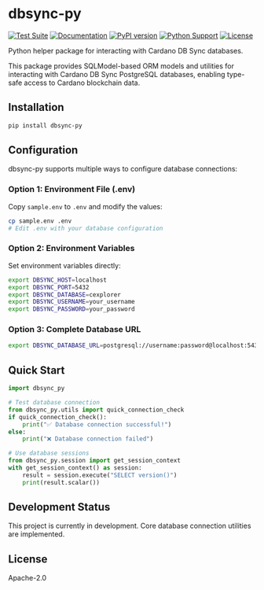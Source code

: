 # dbsync-py

[![Test Suite](https://github.com/TheElderMillenial/dbsync-py/actions/workflows/test.yml/badge.svg)](https://github.com/TheElderMillenial/dbsync-py/actions/workflows/test.yml)
[![Documentation](https://github.com/TheElderMillenial/dbsync-py/actions/workflows/docs.yml/badge.svg)](https://github.com/TheElderMillenial/dbsync-py/actions/workflows/docs.yml)
[![PyPI version](https://badge.fury.io/py/dbsync-py.svg)](https://badge.fury.io/py/dbsync-py)
[![Python Support](https://img.shields.io/pypi/pyversions/dbsync-py.svg)](https://pypi.org/project/dbsync-py/)
[![License](https://img.shields.io/badge/License-MIT-blue.svg)](https://opensource.org/licenses/mit)

Python helper package for interacting with Cardano DB Sync databases.

This package provides SQLModel-based ORM models and utilities for interacting with Cardano DB Sync PostgreSQL databases, enabling type-safe access to Cardano blockchain data.

## Installation

```bash
pip install dbsync-py
```

## Configuration

dbsync-py supports multiple ways to configure database connections:

### Option 1: Environment File (.env)

Copy `sample.env` to `.env` and modify the values:

```bash
cp sample.env .env
# Edit .env with your database configuration
```

### Option 2: Environment Variables

Set environment variables directly:

```bash
export DBSYNC_HOST=localhost
export DBSYNC_PORT=5432
export DBSYNC_DATABASE=cexplorer
export DBSYNC_USERNAME=your_username
export DBSYNC_PASSWORD=your_password
```

### Option 3: Complete Database URL

```bash
export DBSYNC_DATABASE_URL=postgresql://username:password@localhost:5432/cexplorer
```

## Quick Start

```python
import dbsync_py

# Test database connection
from dbsync_py.utils import quick_connection_check
if quick_connection_check():
    print("✅ Database connection successful!")
else:
    print("❌ Database connection failed")

# Use database sessions
from dbsync_py.session import get_session_context
with get_session_context() as session:
    result = session.execute("SELECT version()")
    print(result.scalar())
```

## Development Status

This project is currently in development. Core database connection utilities are implemented.

## License

Apache-2.0
